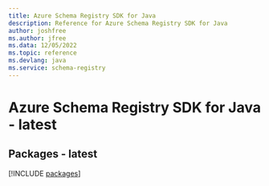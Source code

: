 ```yaml
---
title: Azure Schema Registry SDK for Java
description: Reference for Azure Schema Registry SDK for Java
author: joshfree
ms.author: jfree
ms.data: 12/05/2022
ms.topic: reference
ms.devlang: java
ms.service: schema-registry
---
```

# Azure Schema Registry SDK for Java - latest
## Packages - latest
[!INCLUDE [packages](schema-registry-index.md)]